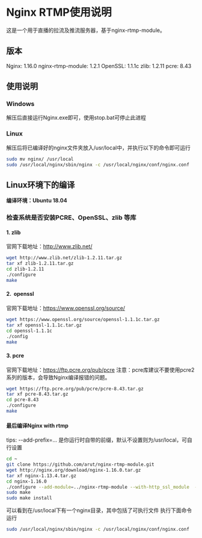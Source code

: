 # Nginx RTMP使用说明
这是一个用于直播的拉流及推流服务器，基于nginx-rtmp-module。

## 版本
Nginx: 1.16.0
nginx-rtmp-module: 1.2.1
OpenSSL: 1.1.1c
zlib: 1.2.11
pcre: 8.43

## 使用说明
### Windows
解压后直接运行Nginx.exe即可，使用stop.bat可停止此进程

### Linux
解压后将已编译好的nginx文件夹放入/usr/local中，并执行以下的命令即可运行
```sh
sudo mv nginx/ /usr/local
sudo /usr/local/nginx/sbin/nginx -c /usr/local/nginx/conf/nginx.conf
```

## Linux环境下的编译
**编译环境：Ubuntu 18.04**
### 检查系统是否安装PCRE、OpenSSL、zlib 等库

#### 1. zlib
官网下载地址：http://www.zlib.net/
```sh
wget http://www.zlib.net/zlib-1.2.11.tar.gz
tar xf zlib-1.2.11.tar.gz
cd zlib-1.2.11
./configure
make
```

#### 2.  openssl
官网下载地址：https://www.openssl.org/source/
```sh
wget https://www.openssl.org/source/openssl-1.1.1c.tar.gz
tar xf openssl-1.1.1c.tar.gz
cd openssl-1.1.1c
./config
make
```
#### 3. pcre
官网下载地址：https://ftp.pcre.org/pub/pcre
注意：pcre库建议不要使用pcre2系列的版本，会导致Nginx编译报错的问题。
```sh
wget https://ftp.pcre.org/pub/pcre/pcre-8.43.tar.gz
tar xf pcre-8.43.tar.gz
cd pcre-8.43
./configure
make
```

#### 最后编译Nginx with rtmp
tips: --add-prefix=... 是你运行时自带的前缀，默认不设置则为/usr/local，可自行设置
```sh
cd ~
git clone https://github.com/arut/nginx-rtmp-module.git
wget http://nginx.org/download/nginx-1.16.0.tar.gz
tar xf nginx-1.13.4.tar.gz
cd nginx-1.16.0
./configure --add-module=../nginx-rtmp-module --with-http_ssl_module  --with-pcre=../pcre-8.43 --with-openssl=../openssl-1.1.1c --with-zlib=../zlib-1.2.11
sudo make
sudo make install
```
可以看到在/usr/local下有一个nginx目录，其中包括了可执行文件
执行下面命令运行

```sh
sudo /usr/local/nginx/sbin/nginx -c /usr/local/nginx/conf/nginx.conf
```


